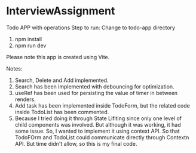 # InterviewAssignment
Todo APP with operations
Step to run:
Change to todo-app directory
1. npm install
2. npm run dev

Please note this app is created using Vite.

Notes:
1. Search, Delete and Add implemented.
2. Search has been implemented with debouncing for optimization.
3. useRef has been used for persisting the value of timer in between renders.
4. Add task has been implemented inside TodoForm, but the related code inside TodoList has been commented.
5. Because I tried doing it through State Lifiting since only one level of child components was involved.
  But although it was working, it had some issue. So, I wanted to implement it using context API.
  So that TodoFOrm and TodoList could communicate directly through Contextn API.
  But time didn't allow, so this is my final code.

